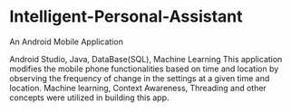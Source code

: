 # Intelligent-Personal-Assistant
An Android Mobile Application 

Android Studio, Java, DataBase(SQL), Machine Learning
This application modifies the mobile phone functionalities based on time and location by observing the frequency of change in the settings at a given time and location. Machine learning, Context Awareness, Threading and other concepts were utilized in building this app.
